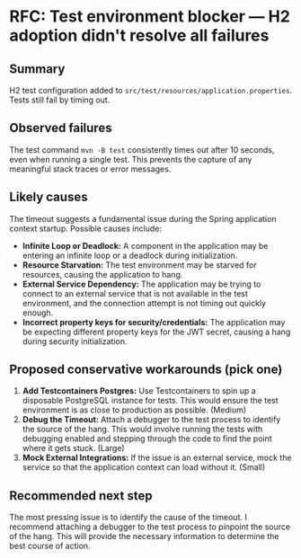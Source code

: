 # RFC: Test environment blocker — H2 adoption didn't resolve all failures

## Summary
H2 test configuration added to `src/test/resources/application.properties`. Tests still fail by timing out.

## Observed failures
The test command `mvn -B test` consistently times out after 10 seconds, even when running a single test. This prevents the capture of any meaningful stack traces or error messages.

## Likely causes
The timeout suggests a fundamental issue during the Spring application context startup. Possible causes include:
- **Infinite Loop or Deadlock:** A component in the application may be entering an infinite loop or a deadlock during initialization.
- **Resource Starvation:** The test environment may be starved for resources, causing the application to hang.
- **External Service Dependency:** The application may be trying to connect to an external service that is not available in the test environment, and the connection attempt is not timing out quickly enough.
- **Incorrect property keys for security/credentials:** The application may be expecting different property keys for the JWT secret, causing a hang during security initialization.

## Proposed conservative workarounds (pick one)
1. **Add Testcontainers Postgres:** Use Testcontainers to spin up a disposable PostgreSQL instance for tests. This would ensure the test environment is as close to production as possible. (Medium)
2. **Debug the Timeout:** Attach a debugger to the test process to identify the source of the hang. This would involve running the tests with debugging enabled and stepping through the code to find the point where it gets stuck. (Large)
3. **Mock External Integrations:** If the issue is an external service, mock the service so that the application context can load without it. (Small)

## Recommended next step
The most pressing issue is to identify the cause of the timeout. I recommend attaching a debugger to the test process to pinpoint the source of the hang. This will provide the necessary information to determine the best course of action.
